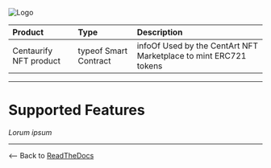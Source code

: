 ![Logo](https://www.centaurify.com/_next/image?url=%2Fimg%2Flogo%2Fcentaurify-logo.svg&w=1920&q=75)

| Product                     | Type                       | Description                                               |
| :--------                   | :-------                   | :-------------------------                                |
| Centaurify NFT product | typeof  Smart Contract | infoOf Used by the CentArt NFT Marketplace to mint ERC721 tokens |

---

# Supported Features

_Lorum ipsum_

---

<-- Back to [ReadTheDocs](ReadTheDocs_marketplace.md#table-of-contents "Back to ReadTheDocs")
